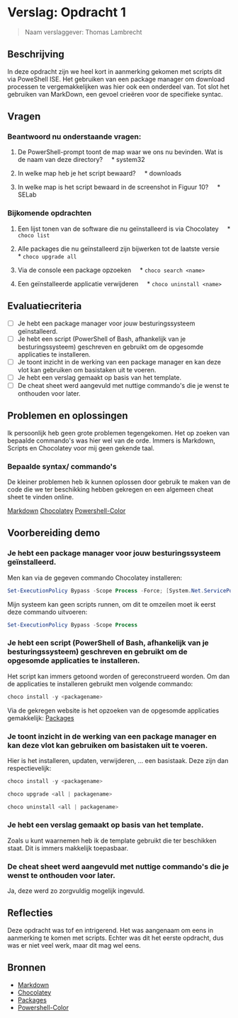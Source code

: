 # Verslag: Opdracht 1

> Naam verslaggever: Thomas Lambrecht  

## Beschrijving
In deze opdracht zijn we heel kort in aanmerking gekomen met scripts dit via PoweShell ISE. Het gebruiken van een package manager om download processen te vergemakkelijken was hier ook een onderdeel van. Tot slot het gebruiken van MarkDown, een gevoel crieëren voor de specifieke syntac.

## Vragen
### Beantwoord nu onderstaande vragen:
1. De PowerShell-prompt toont de map waar we ons nu bevinden. Wat is de naam van deze directory?
    * system32

2. In welke map heb je het script bewaard?
    * downloads
    
1. In welke map is het script bewaard in de screenshot in Figuur 10?
    * SELab
    
### Bijkomende opdrachten
1. Een lijst tonen van de software die nu geïnstalleerd is via Chocolatey
    * ```choco list```

2. Alle packages die nu geïnstalleerd zijn bijwerken tot de laatste versie
    * ```choco upgrade all```

3. Via de console een package opzoeken
    * ```choco search <name>```

4. Een geïnstalleerde applicatie verwijderen
    * ```choco uninstall <name>```
    
## Evaluatiecriteria
- [ ] Je hebt een package manager voor jouw besturingssysteem geïnstalleerd.
- [ ] Je hebt een script (PowerShell of Bash, afhankelijk van je besturingssysteem) geschreven en gebruikt om de opgesomde applicaties te installeren.
- [ ] Je toont inzicht in de werking van een package manager en kan deze vlot kan gebruiken om basistaken uit te voeren.
- [ ] Je hebt een verslag gemaakt op basis van het template.
- [ ] De cheat sheet werd aangevuld met nuttige commando's die je wenst te onthouden voor later.

## Problemen en oplossingen
Ik persoonlijk heb geen grote problemen tegengekomen. Het op zoeken van bepaalde commando's was hier wel van de orde. Immers is Markdown, Scripts en Chocolatey voor mij geen gekende taal.

### Bepaalde syntax/ commando's
De kleiner problemen heb ik kunnen oplossen door gebruik te maken van de code die we ter beschikking hebben gekregen en een algemeen cheat sheet te vinden online.

[Markdown](https://github.com/adam-p/markdown-here/wiki/Markdown-Cheatsheet)
[Chocolatey](https://gist.github.com/yunga/99d04694e2466e017c5502d7c828d4f4)
[Powershell-Color](https://www.tutorialspoint.com/how-to-change-the-color-of-the-powershell-ise-editor-using-command?)

## Voorbereiding demo
### Je hebt een package manager voor jouw besturingssysteem geïnstalleerd.
Men kan via de gegeven commando Chocolatey installeren:
```PowerShell
Set-ExecutionPolicy Bypass -Scope Process -Force; [System.Net.ServicePointManager]::SecurityProtocol = [System.Net.ServicePointManager]::SecurityProtocol -bor 3072; iex ((New-Object System.Net.WebClient).DownloadString('https://community.chocolatey.org/install.ps1'))
```

Mijn systeem kan geen scripts runnen, om dit te omzeilen moet ik eerst deze commando uitvoeren:
```PowerShell
Set-ExecutionPolicy Bypass -Scope Process
```

### Je hebt een script (PowerShell of Bash, afhankelijk van je besturingssysteem) geschreven en gebruikt om de opgesomde applicaties te installeren.
Het script kan immers getoond worden of gereconstrueerd worden.
Om dan de applicaties te installeren gebruikt men volgende commando:
```PowerShell
choco install -y <packagename>
```

Via de gekregen website is het opzoeken van de opgesomde applicaties gemakkelijk: [Packages](https://community.chocolatey.org/packages/)

### Je toont inzicht in de werking van een package manager en kan deze vlot kan gebruiken om basistaken uit te voeren.
Hier is het installeren, updaten, verwijderen, ... een basistaak. Deze zijn dan respectievelijk:

```PowerShell
choco install -y <packagename>
```

```PowerShell
choco upgrade <all | packagename>
```

```PowerShell
choco uninstall <all | packagename>
```

### Je hebt een verslag gemaakt op basis van het template.
Zoals u kunt waarnemen heb ik de template gebruikt die ter beschikken staat.
Dit is immers makkelijk toepasbaar.

### De cheat sheet werd aangevuld met nuttige commando's die je wenst te onthouden voor later.
Ja, deze werd zo zorgvuldig mogelijk ingevuld.

## Reflecties
Deze opdracht was tof en intrigerend. Het was aangenaam om eens in aanmerking te komen met scripts. Echter was dit het eerste opdracht, dus was er niet veel werk, maar dit mag wel eens.

## Bronnen
- [Markdown](https://github.com/adam-p/markdown-here/wiki/Markdown-Cheatsheet)
- [Chocolatey](https://gist.github.com/yunga/99d04694e2466e017c5502d7c828d4f4)
- [Packages](https://community.chocolatey.org/packages/)
- [Powershell-Color](https://www.tutorialspoint.com/how-to-change-the-color-of-the-powershell-ise-editor-using-command?)
